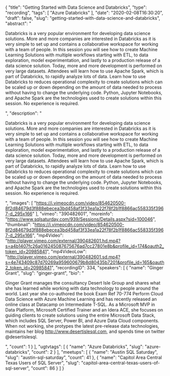 {
  "title": "Getting Started with Data Science and Databricks",
  "type": "recording",
  "tags": [
    "Azure Databricks"
  ],
  "date": "2020-02-08T16:30:20",
  "draft": false,
  "slug": "getting-started-with-data-science-and-databricks",
  "abstract": "<p>Databricks is a very popular environment for developing data science solutions.  More and more companies are interested in Databricks as it is very simple to set up and contains a collaborative workspace for working with a team of people. In this session you will see how to create Machine Learning Solutions with multiple workflows starting with ETL, to data exploration, model experimentation, and lastly to a production release of a data science solution. Today, more and more development is performed on very large datasets. Attendees will learn how to use Apache Spark, which is part of Databricks, to rapidly analyze lots of data.  Learn how to use Databricks to reduces operational complexity to create solutions which can be scaled up or down depending on the amount of data needed to process without having to change the underlying code. Python, Jupyter Notebooks, and Apache Spark are the technologies used to create solutions within this session.  No experience is required.</p>",
  "description": "<p>Databricks is a very popular environment for developing data science solutions.  More and more companies are interested in Databricks as it is very simple to set up and contains a collaborative workspace for working with a team of people. In this session you will see how to create Machine Learning Solutions with multiple workflows starting with ETL, to data exploration, model experimentation, and lastly to a production release of a data science solution. Today, more and more development is performed on very large datasets. Attendees will learn how to use Apache Spark, which is part of Databricks, to rapidly analyze lots of data.  Learn how to use Databricks to reduces operational complexity to create solutions which can be scaled up or down depending on the amount of data needed to process without having to change the underlying code. Python, Jupyter Notebooks, and Apache Spark are the technologies used to create solutions within this session.  No experience is required.</p>",
  "images": [
    "https://i.vimeocdn.com/video/854620500-8f2d84679d3f888ebecea3bd458af3f33ea1a22f78f2b1f8866ac558335f3967-d_295x166"
  ],
  "vimeo": "390482601",
  "moreinfo": "https://www.sqlsaturday.com/939/Sessions/Details.aspx?sid=100046",
  "thumbnail": "https://i.vimeocdn.com/video/854620500-8f2d84679d3f888ebecea3bd458af3f33ea1a22f78f2b1f8866ac558335f3967-d_295x166",
  "mp4Video": "http://player.vimeo.com/external/390482601.hd.mp4?s=a4b1407fc26a016245087675676ad7cc27801e8b&profile_id=174&oauth2_token_id=20985841",
  "mp4VideoLow": "http://player.vimeo.com/external/390482601.sd.mp4?s=4e743409c87d70269a959600679b8d80435b7201&profile_id=165&oauth2_token_id=20985841",
  "recordingID": 334,
  "speakers": [
    {
      "name": "Ginger Grant",
      "slug": "ginger-grant",
      "bio": "<p>Ginger Grant manages the consultancy Desert Isle Group and shares what she has learned while working with data technology to people around the world. Last year she co-authored the book Exam Ref 70-774 Perform Cloud Data Science with Azure Machine Learning and has recently released an online class at Datacamp on Intermediate T-SQL. As a Microsoft MVP in Data Platform, Microsoft Certified Trainer and an Idera ACE, she focuses on guiding clients to create solutions using the entire Microsoft Data Stack, which includes SQL Server, Power BI, and Azure Data Cloud components. When not working, she protypes the latest pre-release data technologies, maintains her blog http://www.desertislesql.com, and spends time on twitter @desertislesql.</p>",
      "count": 1
    }
  ],
  "ugtvtags": [
    {
      "name": "Azure Databricks",
      "slug": "azure-databricks",
      "count": 2
    }
  ],
  "meetups": [
    {
      "name": "Austin SQL Saturday",
      "slug": "austin-sql-saturday",
      "count": 41
    },
    {
      "name": "Capitol Area Central Texas Users of SQL Server",
      "slug": "capitol-area-central-texas-users-of-sql-server",
      "count": 86
    }
  ]
}